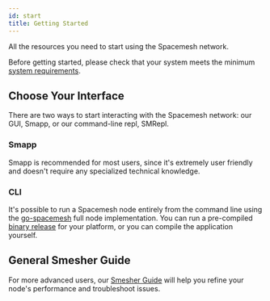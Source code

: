 ```yaml
---
id: start
title: Getting Started
---
```


All the resources you need to start using the Spacemesh network.

Before getting started, please check that your system meets the minimum [system requirements](start/requirements).

## Choose Your Interface

There are two ways to start interacting with the Spacemesh network: our GUI, Smapp, or our command-line repl, SMRepl.

### Smapp

Smapp is recommended for most users, since it's extremely user friendly and doesn't require any specialized technical knowledge.

### CLI

It's possible to run a Spacemesh node entirely from the command line using the [go-spacemesh](https://github.com/spacemeshos/go-spacemesh) full node implementation. You can run a pre-compiled [binary release](https://github.com/spacemeshos/go-spacemesh/releases) for your platform, or you can compile the application yourself.

## General Smesher Guide

For more advanced users, our [Smesher Guide](start/smesher) will help you refine your node's performance and troubleshoot issues.
